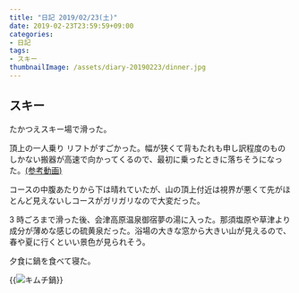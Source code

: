 ```yaml
---
title: "日記 2019/02/23(土)"
date: 2019-02-23T23:59:59+09:00
categories:
- 日記
tags:
- スキー
thumbnailImage: /assets/diary-20190223/dinner.jpg
---
```


## スキー
たかつえスキー場で滑った。

頂上の一人乗り
リフトがすごかった。幅が狭くて背もたれも申し訳程度のものしかない搬器が高速で向かってくるので、最初に乗ったときに落ちそうになった。[(参考動画)](https://www.youtube.com/watch?v=FZugZkBDQo8)

コースの中腹あたりから下は晴れていたが、山の頂上付近は視界が悪くて先がほとんど見えないしコースがガリガリなので大変だった。

3
時ごろまで滑った後、会津高原温泉御宿夢の湯に入った。那須塩原や草津より成分が薄めな感じの硫黄泉だった。浴場の大きな窓から大きい山が見えるので、春や夏に行くといい景色が見られそう。

夕食に鍋を食べて寝た。

<!--more-->

{{<image classes="fancybox center" src="/assets/diary-20190223/dinner.jpg" thumbnail-width="454px" thumbnail-height="452px" title="キムチ鍋">}}
